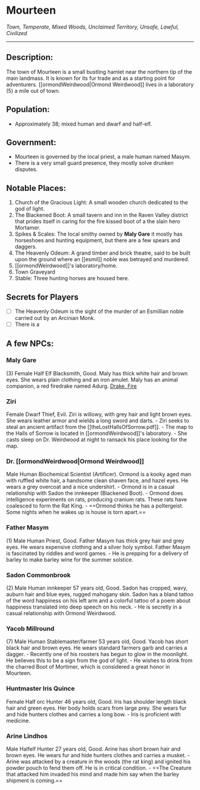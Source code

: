 # Mourteen
_Town, Temperate, Mixed Woods, Unclaimed Territory, Unsafe, Lawful, Civilized_

---
## Description:

The town of Mourteen is a small bustling hamlet near the northern tip of the main landmass. It is known for its fur trade and as a starting point for adventurers. 
[[ormondWeirdwood|Ormond Weirdwood]] lives in a laboratory (5) a mile out of town.

## Population:

-   Approximately 38; mixed human and dwarf and half-elf.

## Government:

-   Mourteen is governed by the local priest, a male human named Masym.
-   There is a very small guard presence, they mostly solve drunken disputes. 

## Notable Places:

1. Church of the Gracious Light: A small wooden church dedicated to the god of light.
2. The Blackened Boot: A small tavern and inn in the Raven Valley district that prides itself in caring for the fire kissed boot of a the slain hero Mortamer.
3. Spikes & Scales: The local smithy owned by **Maly Gare** it mostly has horseshoes and hunting equipment, but there are a few spears and daggers.
4. The Heavenly Odeum: A grand timber and brick theatre, said to be built upon the ground where an [[esmil]] noble was betrayed and murdered.
5. [[ormondWeirdwood]]'s laboratory/home.
6. Town Graveyard
7. Stable: Three hunting horses are housed here. 

## Secrets for Players
- [ ] The Heavenly Odeum is the sight of the murder of an Esmillian noble carried out by an Arcinian Monk.
- [ ] There is a  
## A few NPCs:

### Maly Gare 
(3)
Female Half Elf Blacksmith, Good. Maly has thick white hair and brown eyes. She wears plain clothing and an iron amulet. Maly has an animal companion, a red firedrake named Adurg. [Drake, Fire](https://www.5esrd.com/database/creature/drake-fire/)

### Ziri 
Female Dwarf Thief, Evil. Ziri is willowy, with grey hair and light brown eyes. She wears leather armor and wields a long sword and darts. 
	- Ziri seeks to steal an ancient artifact from the [[theLostHallsOfSorrow.pdf]].
	- The map to the Halls of Sorrow is located in [[ormondWeirdwood]]'s laboratory.
	- She casts sleep on Dr. Weirdwood at night to ransack his place looking for the map.

### Dr. [[ormondWeirdwood|Ormond Weirdwood]]
Male Human Biochemical Scientist (Artificer). Ormond is a kooky aged man with ruffled white hair, a handsome clean shaven face, and hazel eyes. He wears a grey overcoat and a nice undershirt.
	- Ormond is in a casual relationship with Sadon the innkeeper (Blackened Boot).
	- Ormond does intelligence experiments on rats, producing cranium rats. These rats have coalesced to form the Rat King.
	- ==Ormond thinks he has a poltergeist. Some nights when he wakes up is house is torn apart.==

### Father Masym 
(1) 
Male Human Priest, Good. Father Masym has thick grey hair and grey eyes. He wears expensive clothing and a silver holy symbol. Father Masym is fascinated by riddles and word games.
	- He is prepping for a delivery of barley to make barley wine for the summer solstice.

### Sadon Commonbrook 
(2) 
Male Human innkeeper 57 years old, Good. Sadon has cropped, wavy, auburn hair and blue eyes, rugged mahogany skin. Sadon has a bland tattoo of the word happiness on his left arm and a colorful tattoo of a poem about happiness translated into deep speech on his neck. 
	- He is secretly in a casual relationship with Ormond Weirdwood.

### Yacob Millround 
(7)
Male Human Stablemaster/farmer 53 years old, Good. Yacob has short black hair and brown eyes. He wears standard farmers garb and carries a dagger. 
	- Recently one of his roosters has begun to glow in the moonlight. He believes this to be a sign from the god of light.
	- He wishes to drink from the charred Boot of Mortimer, which is considered a great honor in Mourteen.

### Huntmaster Iris Quince
Female Half orc Hunter 46 years old, Good. Iris has shoulder length black hair and green eyes. Her body holds scars from large prey. She wears fur and hide hunters clothes and carries a long bow. 
	- Iris is proficient with medicine. 

### Arine Lindhos 
Male Halfelf Hunter 27 years old, Good. Arine has short brown hair and brown eyes. He wears fur and hide hunters clothes and carries a musket. 
	- Arine was attacked by a creature in the woods (the rat king) and ignited his powder pouch to fend them off. He is in critical condition.
	- ==The Creature that attacked him invaded his mind and made him say when the barley shipment is coming.==